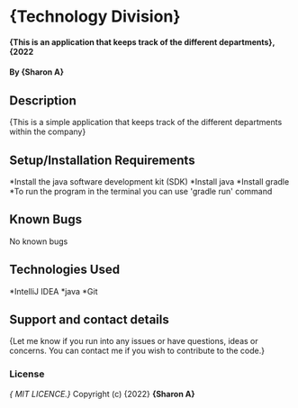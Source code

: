 # {Technology Division}
#### {This is an application that keeps track of the different departments}, {2022
#### By **{Sharon A}**

## Description
{This is a simple application that keeps track of the different departments within the company}

## Setup/Installation Requirements
*Install the java software development kit (SDK)
*Install java
*Install gradle
*To run the program in the terminal you can use 'gradle run' command

## Known Bugs
No known bugs

## Technologies Used
*IntelliJ IDEA
*java
*Git 

## Support and contact details
{Let me know if you run into any issues or have questions, ideas or concerns. You can contact me if you wish to contribute to the code.}
### License
*{ MIT LICENCE.}*
Copyright (c) {2022} **{Sharon A}**
